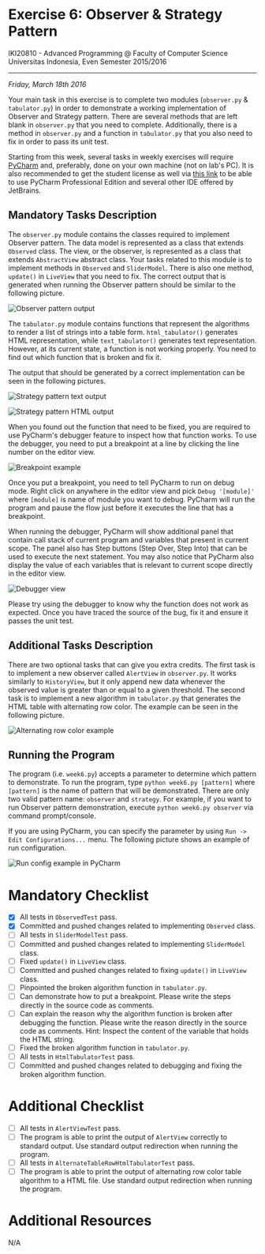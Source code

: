 Exercise 6: Observer & Strategy Pattern
=======================================

IKI20810 - Advanced Programming @ Faculty of Computer Science 
Universitas Indonesia, Even Semester 2015/2016

* * *

*Friday, March 18th 2016*

Your main task in this exercise is to complete two modules (`observer.py` & 
`tabulator.py`) in order to demonstrate a working implementation of Observer 
and Strategy pattern. There are several methods that are left blank in 
`observer.py` that you need to complete. Additionally, there is a method in 
`observer.py` and a function in `tabulator.py` that you also need to fix 
in order to pass its unit test.

Starting from this week, several tasks in weekly exercises will require 
[PyCharm](https://www.jetbrains.com/pycharm/download/) and, preferably, 
done on your own machine (not on lab's PC). It is also recommended to get 
the student license as well via [this link](https://www.jetbrains.com/student/) 
to be able to use PyCharm Professional Edition and several other IDE offered 
by JetBrains.

Mandatory Tasks Description
---------------------------

The `observer.py` module contains the classes required to implement Observer 
pattern. The data model is represented as a class that extends `Observed` 
class. The view, or the observer, is represented as a class that extends 
`AbstractView` abstract class. Your tasks related to this module is to 
implement methods in `Observed` and `SliderModel`. There is also one method, 
`update()` in `LiveView` that you need to fix. The correct output that is 
generated when running the Observer pattern should be similar to the following 
picture.

![Observer pattern output](/img/observer_output.png)

The `tabulator.py` module contains functions that represent the algorithms to 
render a list of strings into a table form. `html_tabulator()` generates 
HTML representation, while `text_tabulator()` generates text representation. 
However, at its current state, a function is not working properly. You 
need to find out which function that is broken and fix it.

The output that should be generated by a correct implementation can be seen 
in the following pictures.

![Strategy pattern text output](/img/strategy_output_2.png)

![Strategy pattern HTML output](/img/correct_strategy_output_1.png)

When you found out the function that need to be fixed, you are required to 
use PyCharm's debugger feature to inspect how that function works. To use the 
debugger, you need to put a breakpoint at a line by clicking the line 
number on the editor view.

![Breakpoint example](/img/breakpoint.png)

Once you put a breakpoint, you need to tell PyCharm to run on debug mode. 
Right click on anywhere in the editor view and pick `Debug '[module]'` 
where `[module]` is name of module you want to debug. PyCharm will run 
the program and pause the flow just before it executes the line that 
has a breakpoint. 

When running the debugger, PyCharm will show additional panel that contain 
call stack of current program and variables that present in current scope. 
The panel also has Step buttons (Step Over, Step Into) that can be used to 
execute the next statement. You may also notice that PyCharm also display 
the value of each variables that is relevant to current scope 
directly in the editor view.

![Debugger view](/img/pycharm_debugger_view.png)

Please try using the debugger to know why the function does not work as 
expected. Once you have traced the source of the bug, fix it and ensure 
it passes the unit test.

Additional Tasks Description
----------------------------

There are two optional tasks that can give you extra credits. The first 
task is to implement a new observer called `AlertView` in `observer.py`. 
It works similarly to `HistoryView`, but it only append new data whenever 
the observed value is greater than or equal to a given threshold. The second 
task is to implement a new algorithm in `tabulator.py` that generates 
the HTML table with alternating row color. The example can be seen in the 
following picture.

![Alternating row color example](/img/alternate_row_example.png)

Running the Program
-------------------

The program (i.e. `week6.py`) accepts a parameter to determine which pattern 
to demonstrate. To run the program, type `python week6.py [pattern]` where 
`[pattern]` is the name of pattern that will be demonstrated. There are only 
two valid pattern name: `observer` and `strategy`. For example, if you want to 
run Observer pattern demonstration, execute `python week6.py observer` via 
command prompt/console. 

If you are using PyCharm, you can specify the parameter by using 
`Run -> Edit Configurations...` menu. The following picture shows an example 
of run configuration.

![Run config example in PyCharm](/img/run_config_pycharm.png) 


Mandatory Checklist
===================

* [X] All tests in `ObservedTest` pass.
* [X] Committed and pushed changes related to implementing `Observed` class.
* [ ] All tests in `SliderModelTest` pass.
* [ ] Committed and pushed changes related to implementing `SliderModel` class.
* [ ] Fixed `update()` in `LiveView` class.
* [ ] Committed and pushed changes related to fixing `update()` in `LiveView` class.
* [ ] Pinpointed the broken algorithm function in `tabulator.py`.
* [ ] Can demonstrate how to put a breakpoint. Please write the steps directly in the 
source code as comments.
* [ ] Can explain the reason why the algorithm function is broken after debugging the 
function. Please write the reason directly in the source code as comments. Hint: 
Inspect the content of the variable that holds the HTML string. 
* [ ] Fixed the broken algorithm function in `tabulator.py`.
* [ ] All tests in `HtmlTabulatorTest` pass.
* [ ] Committed and pushed changes related to debugging and fixing the broken 
algorithm function.

Additional Checklist
====================

* [ ] All tests in `AlertViewTest` pass.
* [ ] The program is able to print the output of `AlertView` 
correctly to standard output. Use standard output redirection 
when running the program.
* [ ] All tests in `AlternateTableRowHtmlTabulatorTest` pass.
* [ ] The program is able to print the output of alternating 
row color table algorithm to a HTML file. Use standard output 
redirection when running the program.

Additional Resources
====================

N/A
